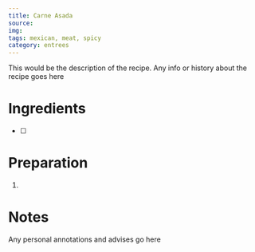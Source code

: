 ```yaml
---
title: Carne Asada
source:
img:
tags: mexican, meat, spicy
category: entrees
---
```


This would be the description of the recipe. Any info or history about the recipe goes here

Ingredients
===========

* [ ] 

Preparation
===========
1.

Notes
=====

Any personal annotations and advises go here

